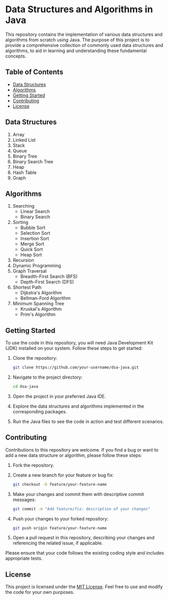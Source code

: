 # Data Structures and Algorithms in Java

This repository contains the implementation of various data structures and algorithms from scratch using Java. The purpose of this project is to provide a comprehensive collection of commonly used data structures and algorithms, to aid in learning and understanding these fundamental concepts.

## Table of Contents

- [Data Structures](#data-structures)
- [Algorithms](#algorithms)
- [Getting Started](#getting-started)
- [Contributing](#contributing)
- [License](#license)

## Data Structures

1. Array
2. Linked List
3. Stack
4. Queue
5. Binary Tree
6. Binary Search Tree
7. Heap
8. Hash Table
9. Graph

## Algorithms

1. Searching
   - Linear Search
   - Binary Search
2. Sorting
   - Bubble Sort
   - Selection Sort
   - Insertion Sort
   - Merge Sort
   - Quick Sort
   - Heap Sort
3. Recursion
4. Dynamic Programming
5. Graph Traversal
   - Breadth-First Search (BFS)
   - Depth-First Search (DFS)
6. Shortest Path
   - Dijkstra's Algorithm
   - Bellman-Ford Algorithm
7. Minimum Spanning Tree
   - Kruskal's Algorithm
   - Prim's Algorithm

## Getting Started

To use the code in this repository, you will need Java Development Kit (JDK) installed on your system. Follow these steps to get started:

1. Clone the repository:

   ```bash
   git clone https://github.com/your-username/dsa-java.git
   ```

2. Navigate to the project directory:

   ```bash
   cd dsa-java
   ```

3. Open the project in your preferred Java IDE.

4. Explore the data structures and algorithms implemented in the corresponding packages.

5. Run the Java files to see the code in action and test different scenarios.

## Contributing

Contributions to this repository are welcome. If you find a bug or want to add a new data structure or algorithm, please follow these steps:

1. Fork the repository.

2. Create a new branch for your feature or bug fix:

   ```bash
   git checkout -b feature/your-feature-name
   ```

3. Make your changes and commit them with descriptive commit messages:

   ```bash
   git commit -m "Add feature/fix: description of your changes"
   ```

4. Push your changes to your forked repository:

   ```bash
   git push origin feature/your-feature-name
   ```

5. Open a pull request in this repository, describing your changes and referencing the related issue, if applicable.

Please ensure that your code follows the existing coding style and includes appropriate tests.

## License

This project is licensed under the [MIT License](LICENSE). Feel free to use and modify the code for your own purposes.
